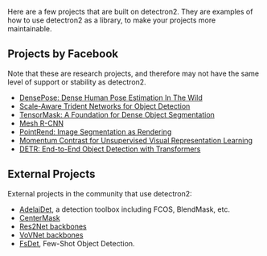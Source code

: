 
Here are a few projects that are built on detectron2.
They are examples of how to use detectron2 as a library, to make your projects more
maintainable.

## Projects by Facebook

Note that these are research projects, and therefore may not have the same level
of support or stability as detectron2.

+ [DensePose: Dense Human Pose Estimation In The Wild](DensePose)
+ [Scale-Aware Trident Networks for Object Detection](TridentNet)
+ [TensorMask: A Foundation for Dense Object Segmentation](TensorMask)
+ [Mesh R-CNN](https://github.com/facebookresearch/meshrcnn)
+ [PointRend: Image Segmentation as Rendering](PointRend)
+ [Momentum Contrast for Unsupervised Visual Representation Learning](https://github.com/facebookresearch/moco/tree/master/detection)
+ [DETR: End-to-End Object Detection with Transformers](https://github.com/facebookresearch/detr/tree/master/d2)


## External Projects

External projects in the community that use detectron2:

<!--
 - If you want to contribute, note that:
 -  1. please add your project to the list and try to use only one line
 -  2. the project must provide models trained on standard datasets

 Projects are *roughly sorted* by: "score = PaperCitation * 5 + Stars",
 where PaperCitation equals the citation count of the paper, if the project is an *official* implementation of the paper.
 PaperCitation equals 0 otherwise.
 -->

+ [AdelaiDet](https://github.com/aim-uofa/adet), a detection toolbox including FCOS, BlendMask, etc.
+ [CenterMask](https://github.com/youngwanLEE/centermask2)
+ [Res2Net backbones](https://github.com/Res2Net/Res2Net-detectron2)
+ [VoVNet backbones](https://github.com/youngwanLEE/vovnet-detectron2)
+ [FsDet](https://github.com/ucbdrive/few-shot-object-detection), Few-Shot Object Detection.
